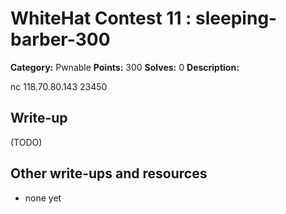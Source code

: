 # WhiteHat Contest 11 : sleeping-barber-300

**Category:** Pwnable
**Points:** 300
**Solves:** 0
**Description:**

nc 118.70.80.143 23450

## Write-up

(TODO)

## Other write-ups and resources

* none yet
